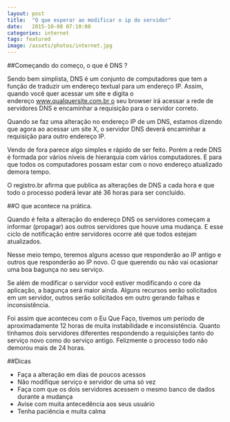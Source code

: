 ```yaml
---
layout: post
title:  "O que esperar ao modificar o ip do servidor"
date:   2015-10-08 07:10:00
categories: internet
tags: featured
image: /assets/photos/internet.jpg
---
```

##Começando do começo, o que é DNS ?


Sendo bem simplista, DNS é um conjunto de computadores que tem a função de traduzir um endereço textual para um endereço IP. Assim, quando você quer acessar um site e digita o endereço www.qualquersite.com.br o seu browser irá acessar a rede de servidores DNS e encaminhar a requisição para o servidor correto.

Quando se faz uma alteração no endereço IP de um DNS, estamos dizendo que agora ao acessar um site X, o servidor DNS deverá encaminhar a requisição para outro endereço IP.

Vendo de fora parece algo simples e rápido de ser feito. Porém a rede DNS é formada por vários níveis de hierarquia com vários computadores. E para que todos os computadores possam estar com o novo endereço atualizado demora tempo.

O registro.br afirma que publica as alterações de DNS a cada hora e que todo o processo poderá levar até 36 horas para ser concluído.

##O que acontece na prática.


Quando é feita a alteração do endereço DNS os servidores começam a informar (propagar) aos outros servidores que houve uma mudança. E esse ciclo de notificação entre servidores ocorre até que todos estejam atualizados.

Nesse meio tempo, teremos alguns acesso que responderão ao IP antigo e outros que responderão ao IP novo. O que querendo ou não vai ocasionar uma boa bagunça no seu serviço. 

Se além de modificar o servidor você estiver modificando o core da aplicação, a bagunça será maior ainda. Alguns recursos serão solicitados em um servidor, outros serão solicitados em outro gerando falhas e inconsistência.

Foi assim que aconteceu com o Eu Que Faço, tivemos um período de aproximadamente 12 horas de muita instabilidade e inconsistência. Quanto tínhamos dois servidores diferentes respondendo a requisições tanto do serviço novo como do serviço antigo. Felizmente o processo todo não demorou mais de 24 horas.

##Dicas


- Faça a alteração em dias de poucos acessos
- Não modifique serviço e servidor de uma só vez
- Faça com que os dois servidores acessem o mesmo banco de dados durante a mudança
- Avise com muita antecedência aos seus usuário
- Tenha paciência e muita calma

